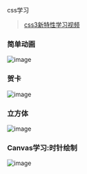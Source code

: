 css学习
>  [ css3新特性学习视频 ]( https://jspang.com/post/CSS3.html#toc-faa )    <br/>

### 简单动画  <br/>
![image](https://github.com/pheromone/cssStudy/blob/master/%E5%9F%BA%E6%9C%AC%E5%8A%A8%E7%94%BB%E5%B1%9E%E6%80%A7%E6%BC%94%E7%A4%BA/1.gif) <br/>

### 贺卡  <br/>
![image](https://github.com/pheromone/cssStudy/blob/master/%E6%81%AD%E8%B4%BA%E6%96%B0%E6%98%A5%E5%8A%A8%E7%94%BB/2.gif) <br/>

### 立方体  <br/>
![image](https://github.com/pheromone/cssStudy/blob/master/%E7%AB%8B%E6%96%B9%E4%BD%93%E5%8A%A8%E7%94%BB/%E7%AB%8B%E6%96%B9%E4%BD%93.gif) <br/>

### Canvas学习:时针绘制  <br/>
![image](https://github.com/pheromone/cssStudy/blob/master/Canvas%E6%97%B6%E9%92%9F/%E5%80%92%E8%AE%A1%E6%97%B6.gif) <br/>

